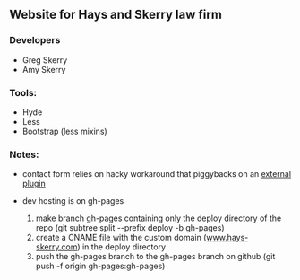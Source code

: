 ## Website for Hays and Skerry law firm

### Developers
- Greg Skerry
- Amy Skerry

### Tools:
- Hyde
- Less
- Bootstrap (less mixins)

### Notes:
- contact form relies on hacky workaround that piggybacks on an [external plugin](https://www.wufoo.com/)

- dev hosting is on gh-pages
   1. make branch gh-pages containing only the deploy directory of the repo (git subtree split --prefix deploy -b gh-pages)
   2. create a CNAME file with the custom domain (www.hays-skerry.com) in the deploy directory
   3. push the gh-pages branch to the gh-pages branch on github (git push -f origin gh-pages:gh-pages)

